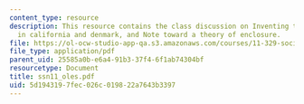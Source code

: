 ```yaml
---
content_type: resource
description: This resource contains the class discussion on Inventing the modern suburb
  in california and denmark, and Note toward a theory of enclosure.
file: https://ol-ocw-studio-app-qa.s3.amazonaws.com/courses/11-329-social-theory-and-the-city-fall-2005/5d1943197fec026c019822a7643b3397_ssn11_oles.pdf
file_type: application/pdf
parent_uid: 25585a0b-e6a4-91b3-37f4-6f1ab74304bf
resourcetype: Document
title: ssn11_oles.pdf
uid: 5d194319-7fec-026c-0198-22a7643b3397
---
```

